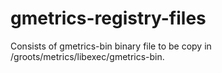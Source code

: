 # gmetrics-registry-files
Consists of gmetrics-bin binary file to be copy in /groots/metrics/libexec/gmetrics-bin. 
